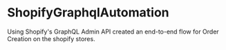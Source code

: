 # ShopifyGraphqlAutomation
Using Shopify's GraphQL Admin API created an end-to-end flow for Order Creation on the shopify stores.
